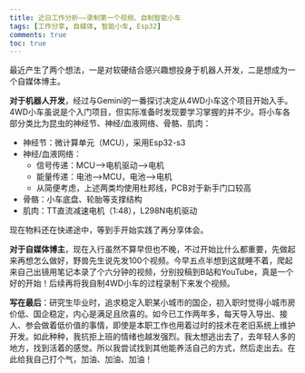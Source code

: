 ```yaml
---
title: 近日工作分析——录制第一个视频、自制智能小车
tags: [工作分享, 自媒体, 智能小车, Esp32]
comments: true
toc: true
---
```


最近产生了两个想法，一是对软硬结合感兴趣想投身于机器人开发，二是想成为一个自媒体博主。

**对于机器人开发**，经过与Gemini的一番探讨决定从4WD小车这个项目开始入手。4WD小车虽说是个入门项目，但实际准备时发现要学习掌握的并不少。将小车各部分类比为昆虫的神经节、神经/血液网络、骨骼、肌肉：

- 神经节：微计算单元（MCU），采用Esp32-s3
- 神经/血液网络：
  - 信号传递：MCU-->电机驱动-->电机
  - 能量传递：电池-->MCU，电池-->电机
  - 从简便考虑，上述两类均使用杜邦线，PCB对于新手门口较高
- 骨骼：小车底盘、轮胎等支撑结构
- 肌肉：TT直流减速电机（1:48），L298N电机驱动

现在物料还在快递途中，等到手开始实践了再分享体会。

**对于自媒体博主**，现在入行虽然不算早但也不晚，不过开始比什么都重要，先做起来再想怎么做好，野兽先生说先发100个视频。今早五点半想到这就睡不着，爬起来自己出镜用笔记本录了个六分钟的视频，分别投稿到B站和YouTube，真是一个好的开始！后续再将我自制4WD小车的过程录制下来发个视频。

**写在最后**：研究生毕业时，追求稳定入职某小城市的国企，初入职时觉得小城市房价低、国企稳定，内心是满足且欣喜的。如今已工作两年多，每天导入导出、接人、参会做着低价值的事情，即使是本职工作也用着过时的技术在老旧系统上维护开发。如此种种，我抗拒上班的情绪也越发强烈。我太想逃出去了，去年轻人多的地方，找到活着的感觉。所以我尝试找到其他能养活自己的方式，然后走出去。在此给我自己打个气，加油、加油、加油！

